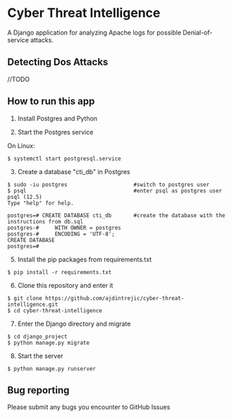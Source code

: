 # Cyber Threat Intelligence

A Django application for analyzing Apache logs for possible Denial-of-service attacks.

## Detecting Dos Attacks
//TODO


## How to run this app

1. Install Postgres and Python

2. Start the Postgres service

On Linux:
```
$ systemctl start postgresql.service
```

3. Create a database "cti_db" in Postgres
```
$ sudo -iu postgres                     #switch to postgres user
$ psql                                  #enter psql as postgres user
psql (12.5)
Type "help" for help.

postgres=# CREATE DATABASE cti_db       #create the database with the instructions from db.sql
postgres-#     WITH OWNER = postgres
postgres-#     ENCODING = 'UTF-8';
CREATE DATABASE
postgres=# 
```
5. Install the  pip packages from requirements.txt 
```
$ pip install -r requirements.txt
```
6. Clone this repository and enter it
```
$ git clone https://github.com/ajdintrejic/cyber-threat-intelligence.git
$ cd cyber-threat-intelligence
```

7. Enter the Django directory and migrate
```
$ cd django_project
$ python manage.py migrate
```

8. Start the server
```
$ python manage.py runserver
```

## Bug reporting
Please submit any bugs you encounter to GitHub Issues
